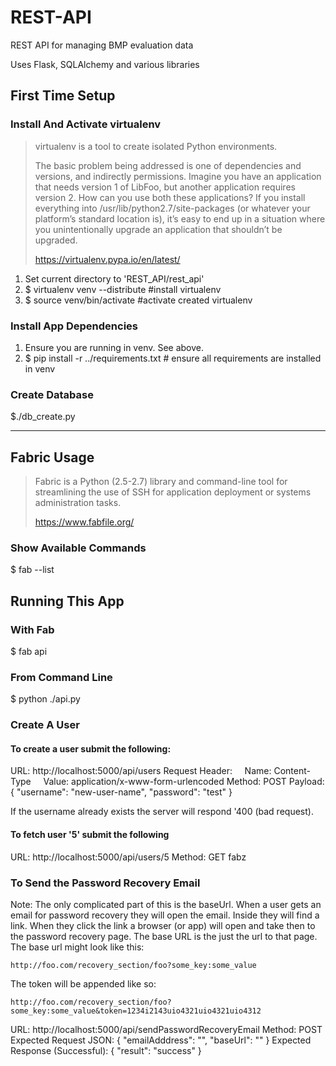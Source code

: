 REST-API
========

REST API for managing BMP evaluation data

Uses Flask, SQLAlchemy and various libraries

## First Time Setup 

### Install And Activate virtualenv

> virtualenv is a tool to create isolated Python environments.
>
> The basic problem being addressed is one of dependencies and versions, and indirectly permissions. Imagine you have an application that needs version 1 of LibFoo, but another application requires version 2. How can you use both these applications? If you install everything into /usr/lib/python2.7/site-packages (or whatever your platform’s standard location is), it’s easy to end up in a situation where you unintentionally upgrade an application that shouldn’t be upgraded.
> 
> https://virtualenv.pypa.io/en/latest/

1. Set current directory to 'REST_API/rest_api'
2. $ virtualenv venv --distribute #install virtualenv
3. $ source venv/bin/activate #activate created virtualenv

### Install App Dependencies

1. Ensure you are running in venv. See above.
2. $ pip install -r ../requirements.txt # ensure all requirements are installed in venv

### Create Database

 $./db_create.py
 
***

## Fabric Usage

> Fabric is a Python (2.5-2.7) library and command-line tool for streamlining the use of SSH for application deployment or systems administration tasks.
> 
> https://www.fabfile.org/

### Show Available Commands
$ fab --list

## Running This App

### With Fab
$ fab api
 
### From Command Line
$ python ./api.py

### Create A User

#### To create a user submit the following:

URL: http://localhost:5000/api/users
Request Header: 
&nbsp;&nbsp;&nbsp;&nbsp;Name: Content-Type
&nbsp;&nbsp;&nbsp;&nbsp;Value: application/x-www-form-urlencoded
Method: POST
Payload: { "username": "new-user-name", "password": "test" }

If the username already exists the server will respond '400 (bad request).

####  To fetch user '5' submit the following

URL: http://localhost:5000/api/users/5
Method: GET
fabz

###  To Send the Password Recovery Email
Note: The only complicated part of this is the baseUrl. When a user gets an email for password recovery they will open the email. Inside they will find a link. 
When they click the link a browser (or app) will open and take then to the password recovery page. The base URL is the just the url
to that page. The base url might look like this:

    http://foo.com/recovery_section/foo?some_key:some_value

The token will be appended like so:

    http://foo.com/recovery_section/foo?some_key:some_value&token=1234i2143uio4321uio4321uio4312


URL: http://localhost:5000/api/sendPasswordRecoveryEmail 
Method: POST
Expected Request JSON: { "emailAdddress": "<usersEmailAddress>", "baseUrl": "<BASE URL TO WHICH WE WILL APPEND SECURE TOKEN>" }
Expected Response (Successful): { "result": "success" }

